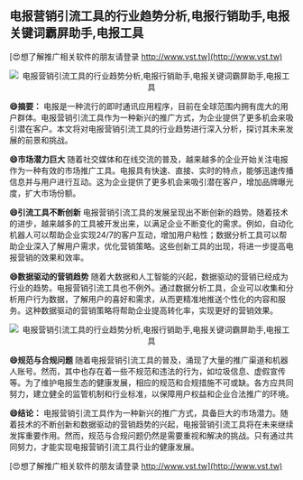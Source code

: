 ## **电报营销引流工具的行业趋势分析,电报行销助手,电报关键词霸屏助手,电报工具**

[😍想了解推广相关软件的朋友请登录 http://www.vst.tw](http://www.vst.tw)

 <center><img src="https://vst.tw/MP4/tuiguang/png/1.png" alt="电报营销引流工具的行业趋势分析,电报行销助手,电报关键词霸屏助手,电报工具"></center>

**😄摘要：**
电报是一种流行的即时通讯应用程序，目前在全球范围内拥有庞大的用户群体。电报营销引流工具作为一种新兴的推广方式，为企业提供了更多机会来吸引潜在客户。本文将对电报营销引流工具的行业趋势进行深入分析，探讨其未来发展的前景和挑战。

**😄市场潜力巨大**
随着社交媒体和在线交流的普及，越来越多的企业开始关注电报作为一种有效的市场推广工具。电报具有快速、直接、实时的特点，能够迅速传播信息并与用户进行互动。这为企业提供了更多机会来吸引潜在客户，增加品牌曝光度，扩大市场份额。

**😄引流工具不断创新**
电报营销引流工具的发展呈现出不断创新的趋势。随着技术的进步，越来越多的工具被开发出来，以满足企业不断变化的需求。例如，自动化机器人可以帮助企业实现24/7的客户互动，增加用户粘性；数据分析工具可以帮助企业深入了解用户需求，优化营销策略。这些创新工具的出现，将进一步提高电报营销的效果和效率。

**😄数据驱动的营销趋势**
随着大数据和人工智能的兴起，数据驱动的营销已经成为行业的趋势。电报营销引流工具也不例外。通过数据分析工具，企业可以收集和分析用户行为数据，了解用户的喜好和需求，从而更精准地推送个性化的内容和服务。这种数据驱动的营销策略将帮助企业提高转化率，实现更好的营销效果。

 <center><img src="https://vst.tw/MP4/tuiguang/png/8.png" alt="电报营销引流工具的行业趋势分析,电报行销助手,电报关键词霸屏助手,电报工具"></center>

**😄规范与合规问题**
随着电报营销引流工具的普及，涌现了大量的推广渠道和机器人账号。然而，其中也存在着一些不规范和违法的行为，如垃圾信息、虚假宣传等。为了维护电报生态的健康发展，相应的规范和合规措施不可或缺。各方应共同努力，建立健全的监管机制和行业标准，以保障用户权益和企业合法推广的环境。

**😄结论：**
电报营销引流工具作为一种新兴的推广方式，具备巨大的市场潜力。随着技术的不断创新和数据驱动的营销趋势的兴起，电报营销引流工具将在未来继续发挥重要作用。然而，规范与合规问题仍然是需要重视和解决的挑战。只有通过共同努力，才能实现电报营销引流工具行业的健康发展。

[😍想了解推广相关软件的朋友请登录 http://www.vst.tw](http://www.vst.tw)



